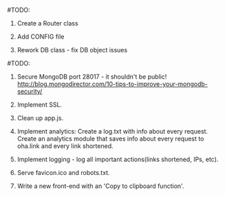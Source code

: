 #TODO:
1. Create a Router class

2. Add CONFIG file

3. Rework DB class - fix DB object issues

#TODO:

1. Secure MongoDB port 28017 - it shouldn't be public!
http://blog.mongodirector.com/10-tips-to-improve-your-mongodb-security/

2. Implement SSL.

3. Clean up app.js.

4. Implement analytics:
	Create a log.txt with info about every request.
	Create an analytics module that saves info about every request to oha.link and every link
	shortened.

5. Implement logging - log all important actions(links shortened, IPs, etc).

6. Serve favicon.ico and robots.txt.

7. Write a new front-end with an 'Copy to clipboard function'.
